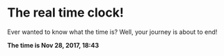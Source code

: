 # The real time clock!

Ever wanted to know what the time is? Well, your journey is about to end!

**The time is Nov 28, 2017, 18:43**